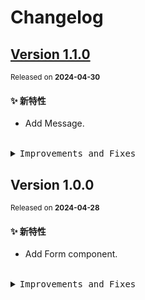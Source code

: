 # Changelog

## [Version&nbsp;1.1.0](https://github.com/eternallycyf/components/compare/@ims-view/form@1.0.0...@ims-view/form@1.1.0)

<sup>Released on **2024-04-30**</sup>

#### ✨ 新特性

- Add Message.

<br/>

<details>
<summary><kbd>Improvements and Fixes</kbd></summary>

#### What's improved

- Add Message ([936f2c6](https://github.com/eternallycyf/components/commit/936f2c6))

</details>

## Version&nbsp;1.0.0

<sup>Released on **2024-04-28**</sup>

#### ✨ 新特性

- Add Form component.

<br/>

<details>
<summary><kbd>Improvements and Fixes</kbd></summary>

#### What's improved

- Add Form component ([101194b](https://github.com/eternallycyf/components/commit/101194b))

</details>
